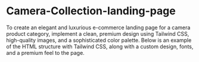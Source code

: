# Camera-Collection-landing-page
To create an elegant and luxurious e-commerce landing page for a camera product category, implement a clean, premium design using Tailwind CSS, high-quality images, and a sophisticated color palette. Below is an example of the HTML structure with Tailwind CSS, along with a custom design, fonts, and a premium feel to the page.

